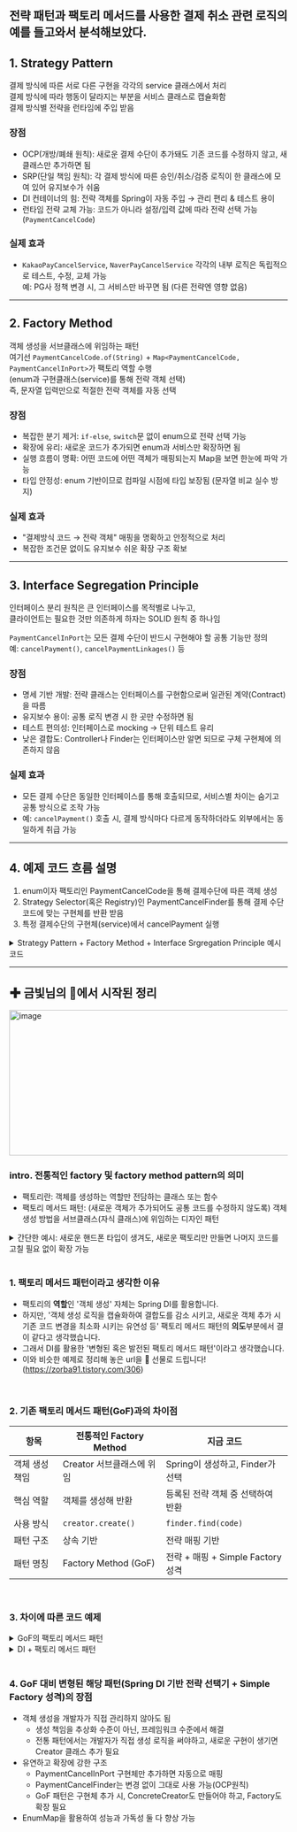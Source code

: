 ## 전략 패턴과 팩토리 메서드를 사용한 결제 취소 관련 로직의 예를 들고와서 분석해보았다.

## 1. Strategy Pattern

결제 방식에 따른 서로 다른 구현을 각각의 service 클래스에서 처리  
결제 방식에 따라 행동이 달라지는 부분을 서비스 클래스로 캡슐화함  
결제 방식별 전략을 런타임에 주입 받음

### 장점

- OCP(개방/폐쇄 원칙): 새로운 결제 수단이 추가돼도 기존 코드를 수정하지 않고, 새 클래스만 추가하면 됨  
- SRP(단일 책임 원칙): 각 결제 방식에 따른 승인/취소/검증 로직이 한 클래스에 모여 있어 유지보수가 쉬움  
- DI 컨테이너의 힘: 전략 객체를 Spring이 자동 주입 → 관리 편리 & 테스트 용이  
- 런타임 전략 교체 가능: 코드가 아니라 설정/입력 값에 따라 전략 선택 가능 (`PaymentCancelCode`)

### 실제 효과

- `KakaoPayCancelService`, `NaverPayCancelService` 각각의 내부 로직은 독립적으로 테스트, 수정, 교체 가능  
  예: PG사 정책 변경 시, 그 서비스만 바꾸면 됨 (다른 전략엔 영향 없음)

---

## 2. Factory Method

객체 생성을 서브클래스에 위임하는 패턴  
여기선 `PaymentCancelCode.of(String)` + `Map<PaymentCancelCode, PaymentCancelInPort>`가 팩토리 역할 수행  
(enum과 구현클래스(service)를 통해 전략 객체 선택)  
즉, 문자열 입력만으로 적절한 전략 객체를 자동 선택

### 장점

- 복잡한 분기 제거: `if-else`, `switch`문 없이 enum으로 전략 선택 가능  
- 확장에 유리: 새로운 코드가 추가되면 enum과 서비스만 확장하면 됨  
- 실행 흐름이 명확: 어떤 코드에 어떤 객체가 매핑되는지 Map을 보면 한눈에 파악 가능  
- 타입 안정성: enum 기반이므로 컴파일 시점에 타입 보장됨 (문자열 비교 실수 방지)

### 실제 효과

- "결제방식 코드 → 전략 객체" 매핑을 명확하고 안정적으로 처리  
- 복잡한 조건문 없이도 유지보수 쉬운 확장 구조 확보

---

## 3. Interface Segregation Principle

인터페이스 분리 원칙은 큰 인터페이스를 목적별로 나누고,  
클라이언트는 필요한 것만 의존하게 하자는 SOLID 원칙 중 하나임  

`PaymentCancelInPort`는 모든 결제 수단이 반드시 구현해야 할 공통 기능만 정의  
예: `cancelPayment()`, `cancelPaymentLinkages()` 등

### 장점

- 명세 기반 개발: 전략 클래스는 인터페이스를 구현함으로써 일관된 계약(Contract)을 따름  
- 유지보수 용이: 공통 로직 변경 시 한 곳만 수정하면 됨  
- 테스트 편의성: 인터페이스로 mocking → 단위 테스트 유리  
- 낮은 결합도: Controller나 Finder는 인터페이스만 알면 되므로 구체 구현체에 의존하지 않음

### 실제 효과

- 모든 결제 수단은 동일한 인터페이스를 통해 호출되므로, 서비스별 차이는 숨기고 공통 방식으로 조작 가능  
- 예: `cancelPayment()` 호출 시, 결제 방식마다 다르게 동작하더라도 외부에서는 동일하게 취급 가능

---

## 4. 예제 코드 흐름 설명
1. enum이자 팩토리인 PaymentCancelCode을 통해 결제수단에 따른 객체 생성
2. Strategy Selector(혹은 Registry)인 PaymentCancelFinder를 통해 결제 수단 코드에 맞는 구현체를 반환 받음
3. 특정 결제수단의 구현체(service)에서 cancelPayment 실행

<details>
  <summary> Strategy Pattern + Factory Method + Interface Srgregation Principle 예시 코드 </summary><br>

> PaymentController.java 의 일부
```java
PaymentCancelInPort paymentCancelInPort = paymentCancelFinder.findByPaymentCancel(PaymentCancelCode.of(cancelPayment.getStlmMthdCode()));
// 승인취소 처리
ResponseMessage<CancelPaymentResDto> responseMessage = paymentCancelInPort.cancelPayment(cancelPayment);
```
<br>

> PaymentCancelFinder.java
>> 결제 취소 전략 객체를 런타임에 주입받고, 특정 결제 수단 코드에 따라 적절한 구현체를 반환하는 '전형적인 전략 패턴 + DI' 조합 구조 
```java
@Component
public class PaymentCancelFinder {
    private final Map<PaymentCancelCode, PaymentCancelInPort> paymentCancelOutAdapter;

    public PaymentCancelFinder(final List<PaymentCancelInPort> apiOutPorts) {
        this.paymentCancelOutAdapter = apiOutPorts.stream()
                .flatMap(
                        apiOutPort -> apiOutPort.cancelPaymentLinkages()
                                .stream()
                                .map(linkage -> new AbstractMap.SimpleEntry<>(linkage, apiOutPort))
                )
                .collect(
                        Collectors.toMap(
                                Map.Entry::getKey,
                                Map.Entry::getValue,
                                (existing, replacement) -> {
                                    throw new IllegalStateException(String.format("PaymentCancelFinder Duplicate key detected for %s", existing));
                                },
                                () -> new EnumMap<>(PaymentCancelCode.class)
                        )
                );
    }

    public PaymentCancelInPort findByPaymentCancel(final PaymentCancelCode paymentCancelCode) {
        PaymentCancelInPort apiOutPort = paymentCancelOutAdapter.get(paymentCancelCode);
        Objects.requireNonNull(apiOutPort, "PaymentCancelFinder.findByPaymentCancel PaymentCancelOutPort is non null");
        return apiOutPort;
    }
}
```
<br>

<details>
  <summary> PaymentCancelFinder의 상세 동작 설명 </summary>
  - final List<PaymentCancelInPort> apiOutPorts : 모든 전략 구현체를 Spring이 자동 주입<br>
  - flatMap : 각 전략 객체가 지원하는 코드를 펼처서 (code, 전략) 쌍 생성(평탄화 과정)<br>
  - SimpleEntry: Map.Entry 객체로 쌍을 표현하기 위해 사용<br>
  - Collectors.toMap(...): 결과를 맵으로 수집<br>
  - (existing, replacement) -> {throw ...}: 중복 키 방지용 예외 처리(매핑 오류나 중복 시 빠르게 예외로 알려줌(Fail-fast))<br>
  - EnumMap: enum key에 최적화된 Map 구조 사용(성능 최적화)
</details>

<br>

> PaymentCancelInPort.java
>> Interface Segregation Principle
 
```java
public interface PaymentCancelInPort {
    /**
     * @description : 해당 금권에 대한 승인취소 유효성 처리 진행
     */
    void isValidStlmMthdCodeCancelPayment(CancelPayment cancelPayment);

    /**
     * @description : 전체 금권 환불 취소
     */
    ResponseMessage<CancelPaymentResDto> cancelPayment(CancelPayment cancelPayment);

    /**
     * @description : 전체 금권과 서비스 클래스 결제취소 Enum과 매핑
     */
    List<PaymentCancelCode> cancelPaymentLinkages();
}
```

<br>

> 각 결제수단별 service.java
>> 구현 service의 예시(PaymentCancelInPort 구체 구현체)

```java
@Component
public class KakaoPayCancelService implements PaymentCancelInPort {
    @Override
    public void isValidStlmMthdCodeCancelPayment(CancelPayment cancelPayment) {
        ...
    }

    /**
     * @description : 해당 금권에 대한 승인취소를 하는 메소드
     */
    @Override
    public ResponseMessage<CancelPaymentResDto> cancelPayment(CancelPayment cancelPayment) {
        ...
        return ResponseMessage.ok(CancelPaymentResDto.of(successOrdrStlmNum));
    }

    @Override
    public List<PaymentCancelCode> cancelPaymentLinkages() {
        return List.of(PaymentCancelCode.KAKAO_PAY, PaymentCancelCode.KAKAO_PAY_DDCT);
    }    
}

@Component
public class NaverPayCancelService implements PaymentCancelInPort { ... }

@Component
public class BookGiftCertificateCancelService implements PaymentCancelInPort { ... }
```
  
</details>

---
## ✚ 금빛님의 🤔에서 시작된 정리
<img width="918" height="263" alt="image" src="https://github.com/user-attachments/assets/cae5a7a6-989a-4ab0-9016-2027d634dacd" />

### intro. 전통적인 factory 및 factory method pattern의 의미
- 팩토리란: 객체를 생성하는 역할만 전담하는 클래스 또는 함수
- 팩토리 메서드 패턴: (새로운 객체가 추가되어도 공통 코드를 수정하지 않도록) 객체 생성 방법을 서브클래스(자식 클래스)에 위임하는 디자인 패턴
<details>
  <summary> 간단한 예시: 새로운 핸드폰 타입이 생겨도, 새로운 팩토리만 만들면 나머지 코드를 고칠 필요 없이 확장 가능 </summary>

  ```java
  
  // 제품 인터페이스
  public interface Phone {
      void call();
  }
  
  // 제품 구현체
  public class IPhone implements Phone {
      public void call() {
          System.out.println("아이폰으로 호출합니다.");
      }
  }
  
  public class AndroidPhone implements Phone {
      public void call() {
          System.out.println("안드로이드폰으로 호출합니다.");
      }
  }
  
  // 팩토리 인터페이스
  public interface PhoneFactory {
      // 팩토리 메서드
      Phone createPhone();
      // 공통 사전처리, 후처리 메서드도 추가 가능
      default Phone orderPhone() {
          Phone phone = createPhone();
          System.out.println("생산 완료!");
          return phone;
      }
  }
  
  // 각 서브 클래스가 객체 생성 방식 결정
  public class IPhoneFactory implements PhoneFactory {
      public Phone createPhone() {
          return new IPhone();
      }
  }
  
  public class AndroidPhoneFactory implements PhoneFactory {
      public Phone createPhone() {
          return new AndroidPhone();
      }
  }
  
  // 사용 예시
  public class Practice {
      public static void main(String[] args) {
          PhoneFactory factory = new IPhoneFactory();
          Phone phone = factory.orderPhone();
          phone.call(); // 결과: 생산 완료! 아이폰으로 호출합니다.
      }
  }


  ```  

</details>
<br>

### 1. 팩토리 메서드 패턴이라고 생각한 이유
- 팩토리의 **역할**인 '객체 생성' 자체는 Spring DI를 활용합니다.
- 하지만, '객체 생성 로직을 캡슐화하여 결합도를 감소 시키고, 새로운 객체 추가 시 기존 코드 변경을 최소화 시키는 유연성 등' 팩토리 메서드 패턴의 **의도**부분에서 결이 같다고 생각했습니다.
- 그래서 DI를 활용한 '변형된 혹은 발전된 팩토리 메서드 패턴'이라고 생각했습니다.
- 이와 비슷한 예제로 정리해 놓은 url을 🎁 선물로 드립니다! (https://zorba91.tistory.com/306)
<br>

### 2. 기존 팩토리 메서드 패턴(GoF)과의 차이점
| 항목       | 전통적인 Factory Method  | 지금 코드                       |
| -------- | -------------------- | --------------------------- |
| 객체 생성 책임 | Creator 서브클래스에 위임    | Spring이 생성하고, Finder가 선택    |
| 핵심 역할    | 객체를 생성해 반환           | 등록된 전략 객체 중 선택하여 반환         |
| 사용 방식    | `creator.create()`   | `finder.find(code)`         |
| 패턴 구조    | 상속 기반                | 전략 매핑 기반                    |
| 패턴 명칭    | Factory Method (GoF) | 전략 + 매핑 + Simple Factory 성격 |

<br>

### 3. 차이에 따른 코드 예제
<details>
  <summary> GoF의 팩토리 메서드 패턴 </summary>

```java
// Product interface
interface PaymentProcessor {
    void process();
}

// Concrete Products
class KakaoPayProcessor implements PaymentProcessor {
    public void process() {
        System.out.println("KakaoPay 처리");
    }
}
class TossPayProcessor implements PaymentProcessor {
    public void process() {
        System.out.println("TossPay 처리");
    }
}

// Creator abstract class
abstract class PaymentProcessorCreator {
    public abstract PaymentProcessor createProcessor();
}

// Concrete Creator
class KakaoPayProcessorCreator extends PaymentProcessorCreator {
    public PaymentProcessor createProcessor() {
        return new KakaoPayProcessor();
    }
}

class TossPayProcessorCreator extends PaymentProcessorCreator {
    public PaymentProcessor createProcessor() {
        return new TossPayProcessor();
    }
}

```

```java
PaymentProcessorCreator creator = new KakaoPayProcessorCreator();
PaymentProcessor processor = creator.createProcessor();
processor.process();  // KakaoPay 처리
```
  
</details>

<details>
  <summary> DI + 팩토리 메서드 패턴 </summary>

  ```java
public class PaymentCancelFinder {

    private final Map<PaymentCancelCode, PaymentCancelInPort> paymentCancelOutAdapter;

    public PaymentCancelFinder(final List<PaymentCancelInPort> apiOutPorts) {
        this.paymentCancelOutAdapter = apiOutPorts.stream()
                .flatMap(apiOutPort -> apiOutPort.cancelPaymentLinkages().stream()
                        .map(linkage -> new AbstractMap.SimpleEntry<>(linkage, apiOutPort)))
                .collect(Collectors.toMap(
                        Map.Entry::getKey,
                        Map.Entry::getValue,
                        (existing, replacement) -> {
                            throw new IllegalStateException(String.format("중복 키: %s", existing));
                        },
                        () -> new EnumMap<>(PaymentCancelCode.class)
                ));
    }

    public PaymentCancelInPort find(PaymentCancelCode code) {
        return paymentCancelOutAdapter.get(code);
    }
}
  ```

```java
PaymentCancelInPort cancelHandler = paymentCancelFinder.find(PaymentCancelCode.KAKAO);
cancelHandler.cancel();
```

</details>

<br>

### 4. GoF 대비 변형된 해당 패턴(Spring DI 기반 전략 선택기 + Simple Factory 성격)의 장점

- 객체 생성을 개발자가 직접 관리하지 않아도 됨
  - 생성 책임을 추상화 수준이 아닌, 프레임워크 수준에서 해결
  - 전통 패턴에서는 개발자가 직접 생성 로직을 써야하고, 새로운 구현이 생기면 Creator 클래스 추가 필요
- 유연하고 확장에 강한 구조
  - PaymentCancelInPort 구현체만 추가하면 자동으로 매핑
  - PaymentCancelFinder는 변경 없이 그대로 사용 가능(OCP원칙)
  - GoF 패턴은 구현체 추가 시, ConcreteCreator도 만들어야 하고, Factory도 확장 필요
- EnumMap을 활용하여 성능과 가독성 둘 다 향상 가능



